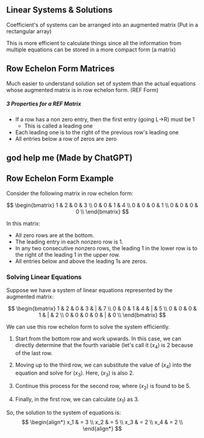Linear Systems & Solutions
---

Coefficient's of systems can be arranged into an augmented matrix
(Put in a rectangular array)

This is more efficient to calculate things since all the information from multiple equations can be stored in a more compact form (a matrix)


Row Echelon Form Matrices
---

Much easier to understand solution set of system than the actual equations whose augmented matrix is in row echelon form. (REF Form)

##### 3 Properties for a REF Matrix
- If a row has a non zero entry, then the first entry (going L$\to$R) must be 1
	- This is called a leading one
- Each leading one is to the right of the previous row's leading one
- All entries below a row of zeros are zero


god help me (Made by ChatGPT)
---

## Row Echelon Form Example

Consider the following matrix in row echelon form:

$$
\begin{bmatrix}
1 & 2 & 0 & 3 \\
0 & 0 & 1 & 4 \\
0 & 0 & 0 & 1 \\
0 & 0 & 0 & 0 \\
\end{bmatrix}
$$

In this matrix:

- All zero rows are at the bottom.
- The leading entry in each nonzero row is 1.
- In any two consecutive nonzero rows, the leading 1 in the lower row is to the right of the leading 1 in the upper row.
- All entries below and above the leading 1s are zeros.

### Solving Linear Equations

Suppose we have a system of linear equations represented by the augmented matrix:

$$
\begin{bmatrix}
1 & 2 & 0 & 3 & | & 7 \\
0 & 0 & 1 & 4 & | & 5 \\
0 & 0 & 0 & 1 & | & 2 \\
0 & 0 & 0 & 0 & | & 0 \\
\end{bmatrix}
$$

We can use this row echelon form to solve the system efficiently.

1. Start from the bottom row and work upwards. In this case, we can directly determine that the fourth variable (let's call it \($x_4$\) is 2 because of the last row.

2. Moving up to the third row, we can substitute the value of \($x_4$\) into the equation and solve for \($x_3$\). Here, \($x_3$\) is also 2.

3. Continue this process for the second row, where \($x_2$\) is found to be 5.

4. Finally, in the first row, we can calculate \($x_1$\) as 3.

So, the solution to the system of equations is:
$$
\begin{align*}
x_1 & = 3 \\
x_2 & = 5 \\
x_3 & = 2 \\
x_4 & = 2 \\
\end{align*}
$$

